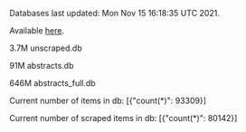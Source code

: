 Databases last updated: Mon Nov 15 16:18:35 UTC 2021. 

Available [here](https://github.com/cbeauhilton/ash-db/releases).

3.7M	unscraped.db

91M	abstracts.db

646M	abstracts_full.db

Current number of items in db:
[{"count(*)": 93309}]

Current number of scraped items in db:
[{"count(*)": 80142}]
